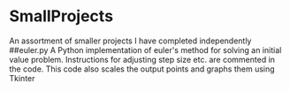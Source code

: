 # SmallProjects
An assortment of smaller projects I have completed independently
##euler.py
A Python implementation of euler's method for solving an initial value problem.
Instructions for adjusting step size etc. are commented in the code.
This code also scales the output points and graphs them using Tkinter 
